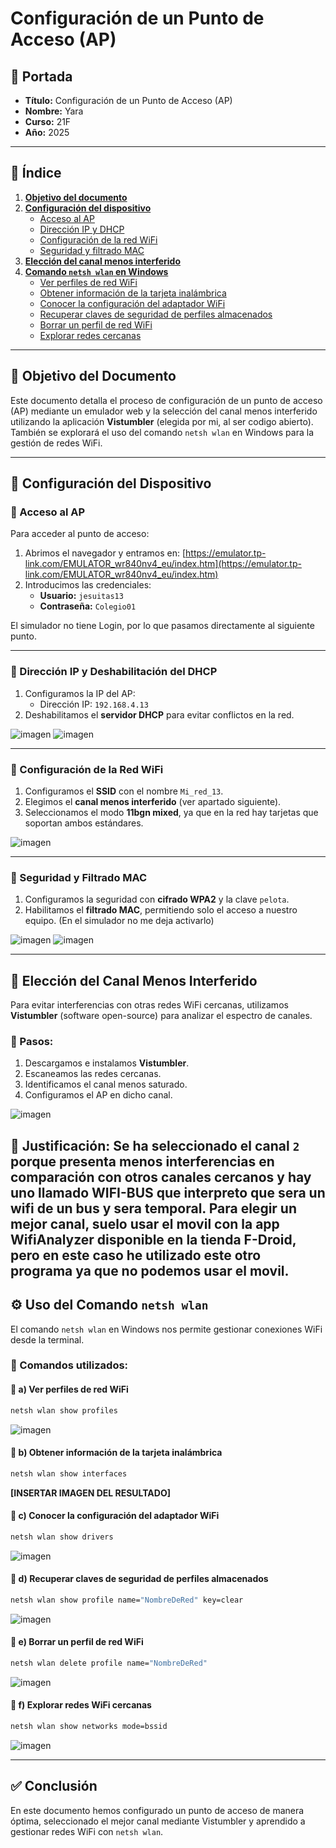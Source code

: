 # Configuración de un Punto de Acceso (AP)

## 📌 Portada
- **Título:** Configuración de un Punto de Acceso (AP)
- **Nombre:** Yara
- **Curso:** 21F
- **Año:** 2025

---

## 📖 Índice  
1. [**Objetivo del documento**](#-objetivo-del-documento)  
2. [**Configuración del dispositivo**](#-configuración-del-dispositivo)  
   - [Acceso al AP](#-acceso-al-ap)  
   - [Dirección IP y DHCP](#-dirección-ip-y-dhcp)
   - [Configuración de la red WiFi](#-configuración-de-la-red-wifi)  
   - [Seguridad y filtrado MAC](#-seguridad-y-filtrado-mac)  
3. [**Elección del canal menos interferido**](#-elección-del-canal-menos-interferido)  
4. [**Comando `netsh wlan` en Windows**](#-uso-del-comando-netsh-wlan)  
   - [Ver perfiles de red WiFi](#-a-ver-perfiles-de-red-wifi)  
   - [Obtener información de la tarjeta inalámbrica](#-b-obtener-información-de-la-tarjeta-inalámbrica)  
   - [Conocer la configuración del adaptador WiFi](#-c-conocer-la-configuración-del-adaptador-wifi)  
   - [Recuperar claves de seguridad de perfiles almacenados](#-d-recuperar-claves-de-seguridad-de-perfiles-almacenados)  
   - [Borrar un perfil de red WiFi](#-e-borrar-un-perfil-de-red-wifi)  
   - [Explorar redes cercanas](#-f-explorar-redes-wifi-cercanas)  

---

## 🎯 Objetivo del Documento
Este documento detalla el proceso de configuración de un punto de acceso (AP) mediante un emulador web y la selección del canal menos interferido utilizando la aplicación **Vistumbler** (elegida por mi, al ser codigo abierto). También se explorará el uso del comando `netsh wlan` en Windows para la gestión de redes WiFi.

---

## 🔧 Configuración del Dispositivo

### 🔹 Acceso al AP
Para acceder al punto de acceso:
1. Abrimos el navegador y entramos en:
   [https://emulator.tp-link.com/EMULATOR_wr840nv4_eu/index.htm](https://emulator.tp-link.com/EMULATOR_wr840nv4_eu/index.htm)
2. Introducimos las credenciales:
   - **Usuario:** `jesuitas13`
   - **Contraseña:** `Colegio01`

El simulador no tiene Login, por lo que pasamos directamente al siguiente punto.

---

### 🔹 Dirección IP y Deshabilitación del DHCP
1. Configuramos la IP del AP:
   - Dirección IP: `192.168.4.13`
2. Deshabilitamos el **servidor DHCP** para evitar conflictos en la red.

![imagen](https://github.com/user-attachments/assets/2918ccc6-dda4-4925-b093-2a4a1f02a17b)
![imagen](https://github.com/user-attachments/assets/4c4c1ee3-2f2b-437d-8350-4df26a3043e7)


---

### 🔹 Configuración de la Red WiFi
1. Configuramos el **SSID** con el nombre `Mi_red_13`.
2. Elegimos el **canal menos interferido** (ver apartado siguiente).
3. Seleccionamos el modo **11bgn mixed**, ya que en la red hay tarjetas que soportan ambos estándares.

![imagen](https://github.com/user-attachments/assets/5a3f9221-2c1b-43c6-bab9-3827602760f8)

---

### 🔹 Seguridad y Filtrado MAC
1. Configuramos la seguridad con **cifrado WPA2** y la clave `pelota`.
2. Habilitamos el **filtrado MAC**, permitiendo solo el acceso a nuestro equipo. (En el simulador no me deja activarlo)

![imagen](https://github.com/user-attachments/assets/5c43f2be-93f6-4d09-a4c9-18dbbb001d19)
![imagen](https://github.com/user-attachments/assets/79167503-2edb-45fa-8532-6d8f2c48082d)

---

## 📡 Elección del Canal Menos Interferido
Para evitar interferencias con otras redes WiFi cercanas, utilizamos **Vistumbler** (software open-source) para analizar el espectro de canales.

### 📌 Pasos:
1. Descargamos e instalamos **Vistumbler**.
2. Escaneamos las redes cercanas.
3. Identificamos el canal menos saturado.
4. Configuramos el AP en dicho canal.

![imagen](https://github.com/user-attachments/assets/186eab53-0365-4855-8120-10a8c51ae8d6)

📌 **Justificación:** Se ha seleccionado el canal `2` porque presenta menos interferencias en comparación con otros canales cercanos y hay uno llamado WIFI-BUS que interpreto que sera un wifi de un bus y sera temporal.
Para elegir un mejor canal, suelo usar el movil con la app WifiAnalyzer disponible en la tienda F-Droid, pero en este caso he utilizado este otro programa ya que no podemos usar el movil.
---

## ⚙️ Uso del Comando `netsh wlan`
El comando `netsh wlan` en Windows nos permite gestionar conexiones WiFi desde la terminal.

### 📌 Comandos utilizados:

#### 🔹 a) Ver perfiles de red WiFi
```cmd
netsh wlan show profiles
```
![imagen](https://github.com/user-attachments/assets/f0fcf874-999f-493b-8fa3-562a0772ef49)

#### 🔹 b) Obtener información de la tarjeta inalámbrica
```cmd
netsh wlan show interfaces
```
**[INSERTAR IMAGEN DEL RESULTADO]**

#### 🔹 c) Conocer la configuración del adaptador WiFi
```cmd
netsh wlan show drivers
```
![imagen](https://github.com/user-attachments/assets/86adc278-3c89-4657-82d8-48e7573bb1e5)

#### 🔹 d) Recuperar claves de seguridad de perfiles almacenados
```cmd
netsh wlan show profile name="NombreDeRed" key=clear
```
![imagen](https://github.com/user-attachments/assets/77921a0e-5166-4bef-a35a-70bf7449c799)

#### 🔹 e) Borrar un perfil de red WiFi
```cmd
netsh wlan delete profile name="NombreDeRed"
```
![imagen](https://github.com/user-attachments/assets/3d32e01b-096d-4d9a-bcfb-62c8cf0eb160)

#### 🔹 f) Explorar redes WiFi cercanas
```cmd
netsh wlan show networks mode=bssid
```
![imagen](https://github.com/user-attachments/assets/6d8e3f54-abff-40ec-8e51-5a8b7dd73013)

---

## ✅ Conclusión
En este documento hemos configurado un punto de acceso de manera óptima, seleccionado el mejor canal mediante Vistumbler y aprendido a gestionar redes WiFi con `netsh wlan`.
